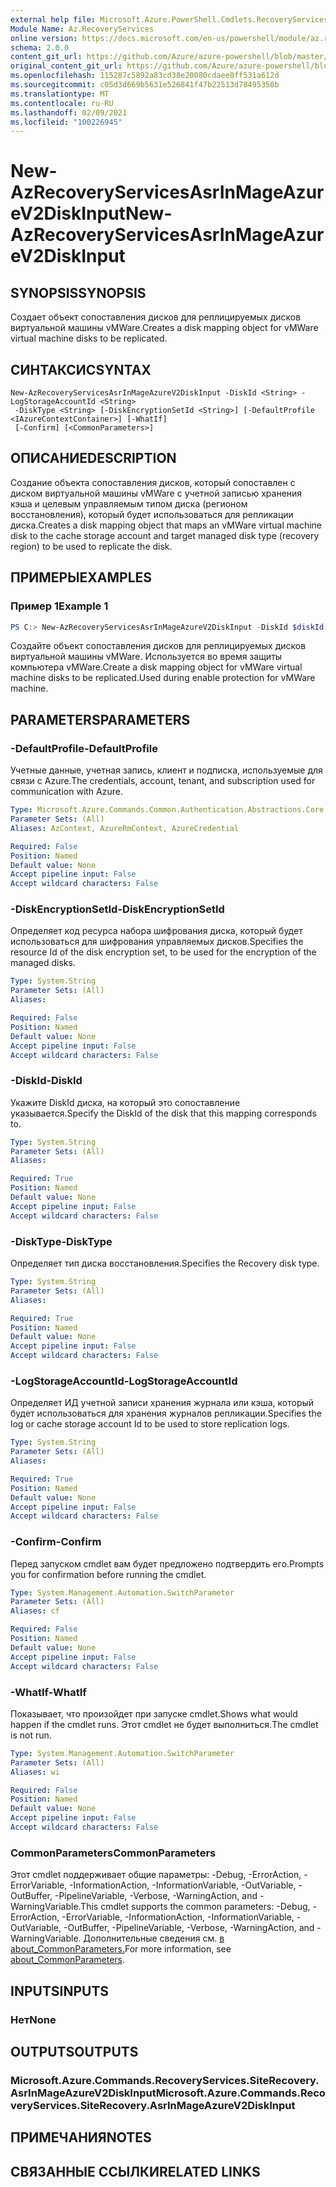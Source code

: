 ```yaml
---
external help file: Microsoft.Azure.PowerShell.Cmdlets.RecoveryServices.SiteRecovery.dll-Help.xml
Module Name: Az.RecoveryServices
online version: https://docs.microsoft.com/en-us/powershell/module/az.recoveryservices/new-azrecoveryservicesasrinmageazurev2diskinput
schema: 2.0.0
content_git_url: https://github.com/Azure/azure-powershell/blob/master/src/RecoveryServices/RecoveryServices/help/New-AzRecoveryServicesAsrInMageAzureV2DiskInput.md
original_content_git_url: https://github.com/Azure/azure-powershell/blob/master/src/RecoveryServices/RecoveryServices/help/New-AzRecoveryServicesAsrInMageAzureV2DiskInput.md
ms.openlocfilehash: 115287c5892a83cd38e20080cdaee8ff531a612d
ms.sourcegitcommit: c05d3d669b5631e526841f47b22513d78495350b
ms.translationtype: MT
ms.contentlocale: ru-RU
ms.lasthandoff: 02/09/2021
ms.locfileid: "100226945"
---
```

# <span data-ttu-id="50ab7-101">New-AzRecoveryServicesAsrInMageAzureV2DiskInput</span><span class="sxs-lookup"><span data-stu-id="50ab7-101">New-AzRecoveryServicesAsrInMageAzureV2DiskInput</span></span>

## <span data-ttu-id="50ab7-102">SYNOPSIS</span><span class="sxs-lookup"><span data-stu-id="50ab7-102">SYNOPSIS</span></span>
<span data-ttu-id="50ab7-103">Создает объект сопоставления дисков для реплицируемых дисков виртуальной машины vMWare.</span><span class="sxs-lookup"><span data-stu-id="50ab7-103">Creates a disk mapping object for vMWare virtual machine disks to be replicated.</span></span>

## <span data-ttu-id="50ab7-104">СИНТАКСИС</span><span class="sxs-lookup"><span data-stu-id="50ab7-104">SYNTAX</span></span>

```
New-AzRecoveryServicesAsrInMageAzureV2DiskInput -DiskId <String> -LogStorageAccountId <String>
 -DiskType <String> [-DiskEncryptionSetId <String>] [-DefaultProfile <IAzureContextContainer>] [-WhatIf]
 [-Confirm] [<CommonParameters>]
```

## <span data-ttu-id="50ab7-105">ОПИСАНИЕ</span><span class="sxs-lookup"><span data-stu-id="50ab7-105">DESCRIPTION</span></span>
<span data-ttu-id="50ab7-106">Создание объекта сопоставления дисков, который сопоставлен с диском виртуальной машины vMWare с учетной записью хранения кэша и целевым управляемым типом диска (регионом восстановления), который будет использоваться для репликации диска.</span><span class="sxs-lookup"><span data-stu-id="50ab7-106">Creates a disk mapping object that maps an vMWare virtual machine disk to the cache storage account and target managed disk type (recovery region) to be used to replicate the disk.</span></span>

## <span data-ttu-id="50ab7-107">ПРИМЕРЫ</span><span class="sxs-lookup"><span data-stu-id="50ab7-107">EXAMPLES</span></span>

### <span data-ttu-id="50ab7-108">Пример 1</span><span class="sxs-lookup"><span data-stu-id="50ab7-108">Example 1</span></span>
```powershell
PS C:> New-AzRecoveryServicesAsrInMageAzureV2DiskInput -DiskId $diskId -LogStorageAccountId $logStorageAccountId -DiskType $diskType
```

<span data-ttu-id="50ab7-109">Создайте объект сопоставления дисков для реплицируемых дисков виртуальной машины vMWare. Используется во время защиты компьютера vMWare.</span><span class="sxs-lookup"><span data-stu-id="50ab7-109">Create a disk mapping object for vMWare virtual machine disks to be replicated.Used during enable protection for vMWare machine.</span></span>

## <span data-ttu-id="50ab7-110">PARAMETERS</span><span class="sxs-lookup"><span data-stu-id="50ab7-110">PARAMETERS</span></span>

### <span data-ttu-id="50ab7-111">-DefaultProfile</span><span class="sxs-lookup"><span data-stu-id="50ab7-111">-DefaultProfile</span></span>
<span data-ttu-id="50ab7-112">Учетные данные, учетная запись, клиент и подписка, используемые для связи с Azure.</span><span class="sxs-lookup"><span data-stu-id="50ab7-112">The credentials, account, tenant, and subscription used for communication with Azure.</span></span>

```yaml
Type: Microsoft.Azure.Commands.Common.Authentication.Abstractions.Core.IAzureContextContainer
Parameter Sets: (All)
Aliases: AzContext, AzureRmContext, AzureCredential

Required: False
Position: Named
Default value: None
Accept pipeline input: False
Accept wildcard characters: False
```

### <span data-ttu-id="50ab7-113">-DiskEncryptionSetId</span><span class="sxs-lookup"><span data-stu-id="50ab7-113">-DiskEncryptionSetId</span></span>
<span data-ttu-id="50ab7-114">Определяет код ресурса набора шифрования диска, который будет использоваться для шифрования управляемых дисков.</span><span class="sxs-lookup"><span data-stu-id="50ab7-114">Specifies the resource Id of the disk encryption set, to be used for the encryption of the managed disks.</span></span>

```yaml
Type: System.String
Parameter Sets: (All)
Aliases:

Required: False
Position: Named
Default value: None
Accept pipeline input: False
Accept wildcard characters: False
```

### <span data-ttu-id="50ab7-115">-DiskId</span><span class="sxs-lookup"><span data-stu-id="50ab7-115">-DiskId</span></span>
<span data-ttu-id="50ab7-116">Укажите DiskId диска, на который это сопоставление указывается.</span><span class="sxs-lookup"><span data-stu-id="50ab7-116">Specify the DiskId of the disk that this mapping corresponds to.</span></span>

```yaml
Type: System.String
Parameter Sets: (All)
Aliases:

Required: True
Position: Named
Default value: None
Accept pipeline input: False
Accept wildcard characters: False
```

### <span data-ttu-id="50ab7-117">-DiskType</span><span class="sxs-lookup"><span data-stu-id="50ab7-117">-DiskType</span></span>
<span data-ttu-id="50ab7-118">Определяет тип диска восстановления.</span><span class="sxs-lookup"><span data-stu-id="50ab7-118">Specifies the Recovery disk type.</span></span>

```yaml
Type: System.String
Parameter Sets: (All)
Aliases:

Required: True
Position: Named
Default value: None
Accept pipeline input: False
Accept wildcard characters: False
```

### <span data-ttu-id="50ab7-119">-LogStorageAccountId</span><span class="sxs-lookup"><span data-stu-id="50ab7-119">-LogStorageAccountId</span></span>
<span data-ttu-id="50ab7-120">Определяет ИД учетной записи хранения журнала или кэша, который будет использоваться для хранения журналов репликации.</span><span class="sxs-lookup"><span data-stu-id="50ab7-120">Specifies the log or cache storage account Id to be used to store replication logs.</span></span>

```yaml
Type: System.String
Parameter Sets: (All)
Aliases:

Required: True
Position: Named
Default value: None
Accept pipeline input: False
Accept wildcard characters: False
```

### <span data-ttu-id="50ab7-121">-Confirm</span><span class="sxs-lookup"><span data-stu-id="50ab7-121">-Confirm</span></span>
<span data-ttu-id="50ab7-122">Перед запуском cmdlet вам будет предложено подтвердить его.</span><span class="sxs-lookup"><span data-stu-id="50ab7-122">Prompts you for confirmation before running the cmdlet.</span></span>

```yaml
Type: System.Management.Automation.SwitchParameter
Parameter Sets: (All)
Aliases: cf

Required: False
Position: Named
Default value: None
Accept pipeline input: False
Accept wildcard characters: False
```

### <span data-ttu-id="50ab7-123">-WhatIf</span><span class="sxs-lookup"><span data-stu-id="50ab7-123">-WhatIf</span></span>
<span data-ttu-id="50ab7-124">Показывает, что произойдет при запуске cmdlet.</span><span class="sxs-lookup"><span data-stu-id="50ab7-124">Shows what would happen if the cmdlet runs.</span></span>
<span data-ttu-id="50ab7-125">Этот cmdlet не будет выполниться.</span><span class="sxs-lookup"><span data-stu-id="50ab7-125">The cmdlet is not run.</span></span>

```yaml
Type: System.Management.Automation.SwitchParameter
Parameter Sets: (All)
Aliases: wi

Required: False
Position: Named
Default value: None
Accept pipeline input: False
Accept wildcard characters: False
```

### <span data-ttu-id="50ab7-126">CommonParameters</span><span class="sxs-lookup"><span data-stu-id="50ab7-126">CommonParameters</span></span>
<span data-ttu-id="50ab7-127">Этот cmdlet поддерживает общие параметры: -Debug, -ErrorAction, -ErrorVariable, -InformationAction, -InformationVariable, -OutVariable, -OutBuffer, -PipelineVariable, -Verbose, -WarningAction, and -WarningVariable.</span><span class="sxs-lookup"><span data-stu-id="50ab7-127">This cmdlet supports the common parameters: -Debug, -ErrorAction, -ErrorVariable, -InformationAction, -InformationVariable, -OutVariable, -OutBuffer, -PipelineVariable, -Verbose, -WarningAction, and -WarningVariable.</span></span> <span data-ttu-id="50ab7-128">Дополнительные сведения см. [в about_CommonParameters.](http://go.microsoft.com/fwlink/?LinkID=113216)</span><span class="sxs-lookup"><span data-stu-id="50ab7-128">For more information, see [about_CommonParameters](http://go.microsoft.com/fwlink/?LinkID=113216).</span></span>

## <span data-ttu-id="50ab7-129">INPUTS</span><span class="sxs-lookup"><span data-stu-id="50ab7-129">INPUTS</span></span>

### <span data-ttu-id="50ab7-130">Нет</span><span class="sxs-lookup"><span data-stu-id="50ab7-130">None</span></span>

## <span data-ttu-id="50ab7-131">OUTPUTS</span><span class="sxs-lookup"><span data-stu-id="50ab7-131">OUTPUTS</span></span>

### <span data-ttu-id="50ab7-132">Microsoft.Azure.Commands.RecoveryServices.SiteRecovery.AsrInMageAzureV2DiskInput</span><span class="sxs-lookup"><span data-stu-id="50ab7-132">Microsoft.Azure.Commands.RecoveryServices.SiteRecovery.AsrInMageAzureV2DiskInput</span></span>

## <span data-ttu-id="50ab7-133">ПРИМЕЧАНИЯ</span><span class="sxs-lookup"><span data-stu-id="50ab7-133">NOTES</span></span>

## <span data-ttu-id="50ab7-134">СВЯЗАННЫЕ ССЫЛКИ</span><span class="sxs-lookup"><span data-stu-id="50ab7-134">RELATED LINKS</span></span>
